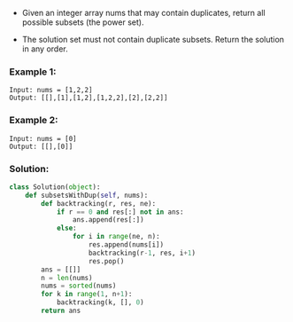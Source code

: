 - Given an integer array nums that may contain duplicates, return all possible subsets (the power set).

- The solution set must not contain duplicate subsets. Return the solution in any order.

### Example 1:
```
Input: nums = [1,2,2]
Output: [[],[1],[1,2],[1,2,2],[2],[2,2]]
```

### Example 2:
```
Input: nums = [0]
Output: [[],[0]]
```

### Solution: 
```python
class Solution(object):
    def subsetsWithDup(self, nums):
        def backtracking(r, res, ne):
            if r == 0 and res[:] not in ans:
                ans.append(res[:])
            else:
                for i in range(ne, n):
                    res.append(nums[i])
                    backtracking(r-1, res, i+1)
                    res.pop()
        ans = [[]]
        n = len(nums)
        nums = sorted(nums)
        for k in range(1, n+1):
            backtracking(k, [], 0)
        return ans
```